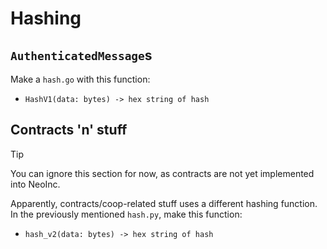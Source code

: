 # Hashing
## `AuthenticatedMessage`s
Make a `hash.go` with this function:
- `HashV1(data: bytes) -> hex string of hash`
## Contracts 'n' stuff
> [!TIP]
> You can ignore this section for now, as contracts are not yet implemented into NeoInc.

Apparently, contracts/coop-related stuff uses a different hashing function.
In the previously mentioned `hash.py`, make this function:
- `hash_v2(data: bytes) -> hex string of hash`